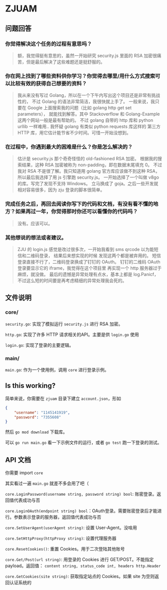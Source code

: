 # ZJUAM

## 问题回答

### 你觉得解决这个任务的过程有意思吗？
> 额，我觉得挺有意思的，虽然一开始研究 security.js 里面的 RSA 加密很痛苦，但是最后解决了这些难题还是挺舒服的。

### 你在网上找到了哪些资料供你学习？你觉得去哪里/用什么方式搜索可以比较有效的获得自己想要的资料？
> 我从来没有写过 Golang，所以在一个下午内写出这个项目还是非常有挑战性的，
> 不过 Golang 的语法非常简洁，我很快就上手了。
> 一般来说，我只要在 Google 上面搜索我的问题（比如 golang http get set parameters），
> 就能找到解答。其中 Stackoverflow 和 Golang-Example 这两个网站一般是最有帮助的。
> 不过 golang 自带的 http 库和 python urllib 一样难用.. 我怀疑 golang 有类似 python requests 库这样的
> 第三方 HTTP 库，用它估计能节省不少时间。可惜一开始没想到。

### 在过程中，你遇到最大的困难是什么？你是怎么解决的？
> 估计是 security.js 那个奇奇怪怪的 old-fashioned RSA 加密。
> 根据我的搜索结果，这种 RSA 加密被称为 non-padding，即在数据末尾填充 0。
> 不过我对 RSA 不是很了解。我只知道用 golang 官方库应该做不到这种 RSA，
> 所以最后我选择了用 js 引擎跑 security.js。
> 一开始选择了一个叫做 v8go 的库。写完了发现不支持 Windows。
> 立马换成了 goja。之后一些开发就相对容易很多，因为 zju 登录的脚本很简单。

### 完成任务之后，再回去阅读你写下的代码和文档，有没有看不懂的地方？如果再过一年，你觉得那时你还可以看懂你的代码吗？
> 没有。应该可以。

### 其他想说的想法或者建议。
> ZJU 的 login.js 感觉是改过很多次，一开始我看到 sms qrcode 以为能短信和二维码登录，
> 结果后来想实现的时候 发现这两个都是被弃用的。
> 短信登录直接不行了，二维码登录换成了钉钉的 OAuth。
> 钉钉的二维码 OAuth 登录要显示它的 iframe，我觉得在这个项目里
> 再实现一个 http 服务器过于麻烦，就没做。
> 最后的遗憾是异常处理有点水，基本上都是 log.Panicf，
> 不过这么短的时间要是再考虑精细的异常处理我会死的。

## 文件说明
### core/
`security.go`: 实现了模拟运行 `security.js` 进行 RSA 加密。

`http.go`: 实现了许多 HTTP 请求相关的API。主要是供 `login.go` 使用

`login.go`: 实现了登录的主要逻辑。

### main/
`main.go`: 作为一个使用例，调用 `core` 进行登录示例。

## Is this working?

简单来说，你需要在 `zjuam` 目录下建立 `account.json`，形如
```json
{
    "username": "1145141919",
    "password": "7355608"
}
```
然后 `go mod download` 下载库。

可以 `go run main.go` 看一下示例文件的运行，或者 `go test` 跑一下登录的测试。

## API 文档
你需要 import `core`

其实看过一遍 `main.go` 就差不多会用了吧（

`core.LoginPassword(username string, password string) bool`: 账密登录。返回值代表成功与否

`core.LoginOAuth(endpoint string) bool`：OAuth登录。需要账密登录后才能进行。参数表示登录的服务器，返回值代表成功与否

`core.SetUserAgent(userAgent string)`: 设置 User-Agent。没啥用

`core.SetHttpProxy(httpProxy string)`: 设置代理服务器

`core.ResetCookies()`: 重置 Cookies。用于二次登陆其他账号

`core.Get/Post(url string)`: 用登录的 Cookies 进行 GET/POST。不能指定 payload。返回值： `content string, status_code int, headers http.Header`

`core.GetCookies(site string)`: 获取指定站点的 Cookies。如果 site 为空则返回认证系统的
